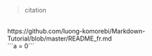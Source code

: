 > citation
<br>
https://github.com/luong-komorebi/Markdown-Tutorial/blob/master/README_fr.md
<br>
```a = 0```